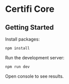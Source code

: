 # Certifi Core

## Getting Started

Install packages:

```bash
npm install
```

Run the development server:

```bash
npm run dev
```

Open console to see results.